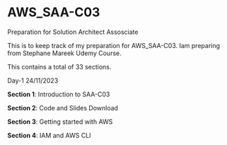 # AWS_SAA-C03
Preparation for Solution Architect Assosciate


This is to keep track of my preparation for AWS_SAA-C03.
Iam preparing from Stephane Mareek Udemy Course.

This contains a total of 33 sections.

Day-1 24/11/2023

**Section 1**: Introduction to SAA-C03  

**Section 2**: Code and Slides Download

**Section 3**: Getting started with AWS

**Section 4**: IAM and AWS CLI
